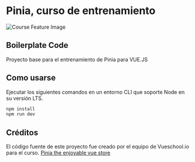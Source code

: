 # Pinia, curso de entrenamiento
![Course Feature Image](https://vueschool.io/media/bc6229f7525d1df7f87bd22604eaa468/Pinia_not-transparent.png)

## Boilerplate Code
Proyecto base para el entrenamiento de Pinia para VUE.JS

## Como usarse
Ejecutar los siguientes comandos en un entorno CLI que soporte Node en su versión LTS.

```javascript
npm install
npm run dev
```

## Créditos
El código fuente de este proyecto fue creado por el equipo de Vueschool.io para el curso.
[Pinia the enjoyable vue store](https://vueschool.io/courses/pinia-the-enjoyable-vue-store)